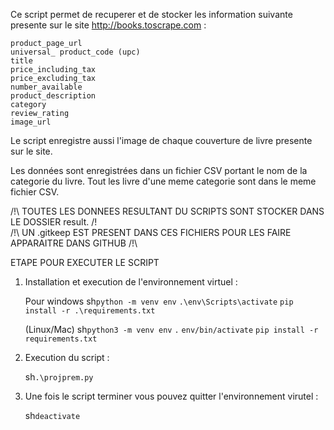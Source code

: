 Ce script permet de recuperer et de stocker les information suivante presente sur le site http://books.toscrape.com :

    product_page_url
    universal_ product_code (upc)
    title
    price_including_tax
    price_excluding_tax
    number_available
    product_description
    category
    review_rating
    image_url

Le script enregistre aussi l'image de chaque couverture de livre presente sur le site.

Les données sont enregistrées dans un fichier CSV portant le nom de la categorie du livre. Tout les livre d'une meme categorie sont dans le meme fichier CSV.


/!\ TOUTES LES DONNEES RESULTANT DU SCRIPTS SONT STOCKER DANS LE DOSSIER result. /!\
/!\ UN .gitkeep EST PRESENT DANS CES FICHIERS POUR LES FAIRE APPARAITRE DANS GITHUB /!\



ETAPE POUR EXECUTER LE SCRIPT
1. Installation et execution de l'environnement virtuel :

    Pour windows
    sh`python -m venv env`
    `.\env\Scripts\activate`
    `pip install -r .\requirements.txt`

    (Linux/Mac)
    sh`python3 -m venv env`
    `.` `env/bin/activate`
    `pip install -r requirements.txt`


2. Execution du script :

    sh`.\projprem.py`


3. Une fois le script terminer vous pouvez quitter l'environnement virutel :

    sh`deactivate`
